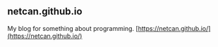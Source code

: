 ## netcan.github.io
My blog for something about programming. [https://netcan.github.io/](https://netcan.github.io/)
